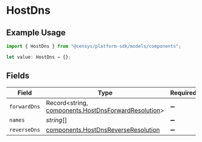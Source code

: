 # HostDns

## Example Usage

```typescript
import { HostDns } from "@censys/platform-sdk/models/components";

let value: HostDns = {};
```

## Fields

| Field                                                                                                      | Type                                                                                                       | Required                                                                                                   | Description                                                                                                |
| ---------------------------------------------------------------------------------------------------------- | ---------------------------------------------------------------------------------------------------------- | ---------------------------------------------------------------------------------------------------------- | ---------------------------------------------------------------------------------------------------------- |
| `forwardDns`                                                                                               | Record<string, [components.HostDnsForwardResolution](../../models/components/hostdnsforwardresolution.md)> | :heavy_minus_sign:                                                                                         | N/A                                                                                                        |
| `names`                                                                                                    | *string*[]                                                                                                 | :heavy_minus_sign:                                                                                         | N/A                                                                                                        |
| `reverseDns`                                                                                               | [components.HostDnsReverseResolution](../../models/components/hostdnsreverseresolution.md)                 | :heavy_minus_sign:                                                                                         | N/A                                                                                                        |